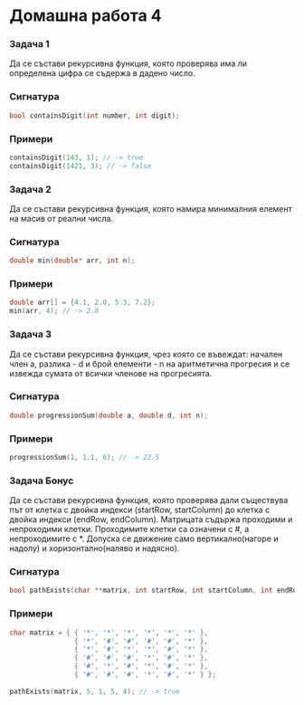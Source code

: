 Домашна работа 4
=======================

### Задача 1 ###

Да се състави рекурсивна функция, която проверява има ли определена цифра се съдержа в дадено число. 

### Сигнатура ###

```C++
bool containsDigit(int number, int digit);
```

### Примери ###

```C++
containsDigit(143, 1); // -> true
containsDigit(1421, 3); // -> false
```

### Задача 2 ###

Да се състави рекурсивна функция, която намира минималния елемент на масив от реални числа.

### Сигнатура ###

```C++
double min(double* arr, int n);
```

### Примери ###

```C++
double arr[] = {4.1, 2.0, 5.3, 7.2};
min(arr, 4); // -> 2.0
```

### Задача 3 ###

Да се състави рекурсивна функция, чрез която се въвеждат: начален член a, разлика - d и брой елементи - n
на аритметична прогресия и се извежда сумата от всички членове на прогресията.

### Сигнатура ###

```C++
double progressionSum(double a, double d, int n);
```

### Примери ###

```C++
progressionSum(1, 1.1, 6); // -> 22.5
```

### Задача Бонус ###

Да се състави рекурсивна функция, която проверява дали съществува път от клетка с двойка индекси (startRow, startColumn)
до клетка с двойка индекси (endRow, endColumn). Матрицата съдържа проходими и непроходими клетки. Проходимите клетки са
означени с #, а непроходимите с *. Допуска се движение само вертикално(нагоре и надолу) и хоризонтално(наляво и надясно).

### Сигнатура ###
```C++
bool pathExists(char **matrix, int startRow, int startColumn, int endRow, int endColumn)
```

### Примери ###

```C++
char matrix = { { '*', '*', '*', '*', '*', '*' },
                { '*', '#', '#', '#', '#', '*' },
                { '*', '#', '*', '*', '#', '*' },
                { '#', '#', '#', '*', '#', '*' },
                { '#', '*', '#', '*', '#', '*' },
                { '#', '#', '#', '*', '#', '*' } };
                
pathExists(matrix, 5, 1, 5, 4); // -> true
```
